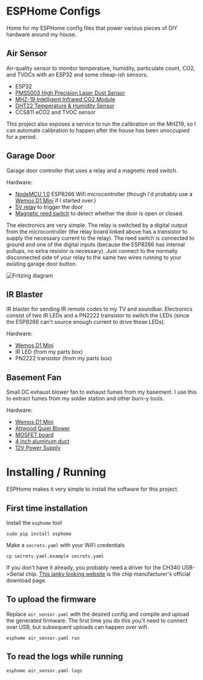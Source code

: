 # ESPHome Configs

Home for my ESPHome config files that power various pieces of DIY hardware around my house.

## Air Sensor

Air-quality sensor to monitor temperature, humidity, particulate count, CO2, and TVOCs with an ESP32 and some cheap-ish sensors.

* ESP32
* [PMS5003 High Precision Laser Dust Sensor](https://www.ebay.com/itm/PMS5003-High-Precision-Laser-Dust-Sensor-Module-PM1-0-PM2-5-PM10-Built-in-Fan-N-/263421941788?hash=item3d552bd81c)
* [MHZ-19 Intelligent Infrared CO2 Module](http://www.winsen-sensor.com/products/ndir-co2-sensor/mh-z19.html)
* [DHT22 Temperature & Humidity Sensor](https://www.adafruit.com/product/385)
* CCS811 eCO2 and TVOC sensor

This project also exposes a service to run the calibration on the MHZ19, so I can automate calibration to happen after the house has been unoccupied for a period.

## Garage Door

Garage door controller that uses a relay and a magnetic reed switch.

Hardware:
* [NodeMCU 1.0](https://www.amazon.com/HiLetgo-Version-NodeMCU-Internet-Development/dp/B010O1G1ES) ESP8266 Wifi microcontroller (though I'd probably use a [Wemos D1 Mini](https://www.amazon.com/Makerfocus-NodeMcu-Development-ESP8266-ESP-12F/dp/B01N3P763C) if I started over.)
* [5V relay](https://www.amazon.com/Tolako-Arduino-Indicator-Channel-Official/dp/B00VRUAHLE) to trigger the door
* [Magnetic reed switch](https://www.amazon.com/uxcell-Window-Sensor-Magnetic-Recessed/dp/B00HR8CT8E) to detect whether the door is open or closed.

The electronics are very simple. The relay is switched by a digital output from the microcontroller (the relay board linked above has a transistor to supply the necessary current to the relay). The reed switch is connected to ground and one of the digital inputs (because the ESP8266 has internal pullups, no extra resistor is necessary). Just connect to the normally disconnected side of your relay to the same two wires running to your existing garage door button.

![Fritzing diagram](https://raw.githubusercontent.com/johnboiles/esp-garage-opener/assets/images/fritzing.png)

## IR Blaster

IR blaster for sending IR remote codes to my TV and soundbar. Electronics consist of two IR LEDs and a PN2222 transistor to switch the LEDs (since the ESP8266 can't source enough current to drive those LEDs).

Hardware:
* [Wemos D1 Mini](https://www.amazon.com/gp/product/B01N3P763C)
* IR LED (from my parts box)
* PN2222 transistor (from my parts box)

## Basement Fan

Small DC exhaust blower fan to exhaust fumes from my basement. I use this to extract fumes from my solder station and other burn-y tools.

Hardware:
* [Wemos D1 Mini](https://www.amazon.com/gp/product/B01N3P763C)
* [Attwood Quiet Blower](https://www.amazon.com/Attwood-1749-4-Blower-Resistant-4-Inch/dp/B003EX02DA)
* [MOSFET board](https://www.amazon.com/gp/product/B01J78FX9S)
* [4 inch aluminum duct](https://www.amazon.com/gp/product/B01N6DV33G)
* [12V Power Supply](https://www.amazon.com/gp/product/B00MBBOWAU)

# Installing / Running

ESPHome makes it very simple to install the software for this project.

## First time installation

Install the `esphome` tool

    sudo pip install esphome

Make a `secrets.yaml` with your WiFi credentials

    cp secrets.yaml.example secrets.yaml

If you don't have it already, you probably need a driver for the CH340 USB->Serial chip. [This janky looking website](http://www.wch.cn/download/CH341SER_MAC_ZIP.html) is the chip manufacturer's official download page.

## To upload the firmware

Replace `air_sensor.yaml` with the desired config and compile and upload the generated firmware. The first time you do this you'll need to connect over USB, but subsequent uploads can happen over wifi.

    esphome air_sensor.yaml run

## To read the logs while running

    esphome air_sensor.yaml logs
